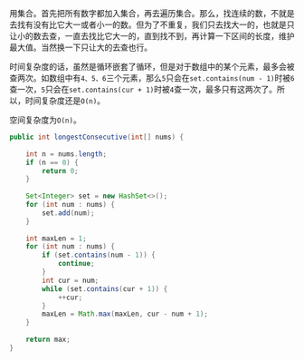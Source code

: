 用集合。首先把所有数字都加入集合，再去遍历集合。那么，找连续的数，不就是去找有没有比它大一或者小一的数。但为了不重复，我们只去找大一的，也就是只让小的数去查，一直去找比它大一的，直到找不到，再计算一下区间的长度，维护最大值。当然换一下只让大的去查也行。

时间复杂度的话，虽然是循环嵌套了循环，但是对于数组中的某个元素，最多会被查两次。如数组中有`4、5、6`三个元素，那么`5`只会在`set.contains(num - 1)`时被`6`查一次，`5`只会在`set.contains(cur + 1)`时被`4`查一次，最多只有这两次了。所以，时间复杂度还是`O(n)`。

空间复杂度为`O(n)`。

```java
public int longestConsecutive(int[] nums) {
    
    int n = nums.length;
    if (n == 0) {
        return 0;
    }
    
    Set<Integer> set = new HashSet<>();
    for (int num : nums) {
        set.add(num);
    }
    
    int maxLen = 1;
    for (int num : nums) {
        if (set.contains(num - 1)) {
            continue;
        }
        int cur = num;
        while (set.contains(cur + 1)) {
            ++cur;
        }
        maxLen = Math.max(maxLen, cur - num + 1);
    }
    
    return max;
}
```
